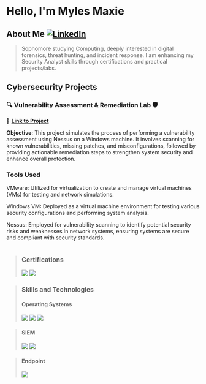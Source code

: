 # Hello, I'm Myles Maxie

## About Me    [![LinkedIn](https://img.shields.io/badge/LinkedIn-Connect-blue?style=flat-square&logo=linkedin)](https://www.linkedin.com/in/milesmaxie/)

> Sophomore studying Computing, deeply interested in digital forensics, threat hunting, and incident response. I am enhancing my Security Analyst skills through certifications and practical projects/labs.

## Cybersecurity Projects
### 🔍 Vulnerability Assessment & Remediation Lab 🛡️
🔗 **[Link to Project](https://github.com/yourusername/nessus-scanning)**

**Objective**: This project simulates the process of performing a vulnerability assessment using Nessus on a Windows machine. It involves scanning for known vulnerabilities, missing patches, and misconfigurations, followed by providing actionable remediation steps to strengthen system security and enhance overall protection.

### Tools Used
VMware: Utilized for virtualization to create and manage virtual machines (VMs) for testing and network simulations.

Windows VM: Deployed as a virtual machine environment for testing various security configurations and performing system analysis.

Nessus: Employed for vulnerability scanning to identify potential security risks and weaknesses in network systems, ensuring systems are secure and compliant with security standards.


#

> ### Certifications
> <img src="https://img.shields.io/badge/-Network%2B-FF0000?&style=-the-badge&logo=CompTIA&logoColor=white" />
> <img src="https://img.shields.io/badge/-Security%2B-FF0000?&style=-the-badge&logo=CompTIA&logoColor=white" />

> ### Skills and Technologies
> #### Operating Systems
> <img src="https://img.shields.io/badge/-Windows-0078D4?&style=-the-badge&logo=windows&logoColor=white" />
> <img src="https://img.shields.io/badge/-macOS-000000?&style=-the-badge&logo=apple&logoColor=white" />
> <img src="https://img.shields.io/badge/-Ubuntu-E95420?&style=-the-badge&logo=ubuntu&logoColor=white" />

> #### SIEM
> <img src="https://img.shields.io/badge/-Microsoft_Sentinel-0078D4?&style=-the-badge&logo=Microsoft&logoColor=white" />
> <img src="https://img.shields.io/badge/-Splunk-000000?&style=-the-badge&logo=Splunk&logoColor=white" />

> #### Endpoint
> <img src="https://img.shields.io/badge/-Microsoft_Defender_for_Endpoint-00A4EF?&style=-the-badge&logo=Microsoft&logoColor=white" />






